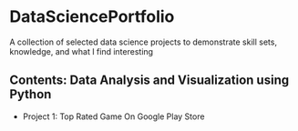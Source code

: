 # DataSciencePortfolio
A collection of selected data science projects to demonstrate skill sets, knowledge, and what I find interesting
## Contents: Data Analysis and Visualization using Python
- Project 1: Top Rated Game On Google Play Store 
